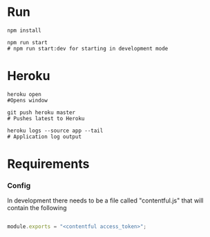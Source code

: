 # Run

```shell
npm install

npm run start
# npm run start:dev for starting in development mode
```


# Heroku

```shell
heroku open 
#Opens window

git push heroku master
# Pushes latest to Heroku

heroku logs --source app --tail
# Application log output
```

# Requirements

### Config
In development there needs to be a file called "contentful.js" that will contain the following

```js

module.exports = "<contentful access_token>";

```